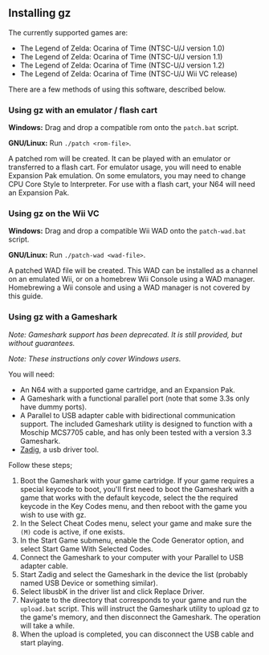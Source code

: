 ## Installing gz
The currently supported games are:
- The Legend of Zelda: Ocarina of Time (NTSC-U/J version 1.0)
- The Legend of Zelda: Ocarina of Time (NTSC-U/J version 1.1)
- The Legend of Zelda: Ocarina of Time (NTSC-U/J version 1.2)
- The Legend of Zelda: Ocarina of Time (NTSC-U/J Wii VC release)

There are a few methods of using this software, described below.

### Using gz with an emulator / flash cart
**Windows:** Drag and drop a compatible rom onto the `patch.bat` script.

**GNU/Linux:** Run `./patch <rom-file>`.

A patched rom will be created.
It can be played with an emulator or transferred to a flash cart.
For emulator usage, you will need to enable Expansion Pak emulation.
On some emulators, you may need to change CPU Core Style to Interpreter.
For use with a flash cart, your N64 will need an Expansion Pak.

### Using gz on the Wii VC
**Windows:** Drag and drop a compatible Wii WAD onto the `patch-wad.bat` script.

**GNU/Linux:** Run `./patch-wad <wad-file>`.

A patched WAD file will be created.
This WAD can be installed as a channel on an emulated Wii, or on a homebrew Wii Console using a WAD manager.
Homebrewing a Wii console and using a WAD manager is not covered by this guide.

### Using gz with a Gameshark
*Note: Gameshark support has been deprecated. It is still provided, but without guarantees.*

*Note: These instructions only cover Windows users.*

You will need:
- An N64 with a supported game cartridge, and an Expansion Pak.
- A Gameshark with a functional parallel port (note that some 3.3s only have dummy ports).
- A Parallel to USB adapter cable with bidirectional communication support.
  The included Gameshark utility is designed to function with a Moschip MCS7705 cable,
  and has only been tested with a version 3.3 Gameshark.
- [Zadig](http://zadig.akeo.ie/), a usb driver tool.

Follow these steps;

1.  Boot the Gameshark with your game cartridge. If your game requires a special keycode to boot,
    you'll first need to boot the Gameshark with a game that works with the default keycode,
    select the the required keycode in the Key Codes menu, and then reboot with the game you wish to use with gz.
2.  In the Select Cheat Codes menu, select your game and make sure the `(M)` code is active, if one exists.
3.  In the Start Game submenu, enable the Code Generator option, and select Start Game With Selected Codes.
4.  Connect the Gameshark to your computer with your Parallel to USB adapter cable.
5.  Start Zadig and select the Gameshark in the device the list (probably named USB Device or something similar).
6.  Select libusbK in the driver list and click Replace Driver.
7.  Navigate to the directory that corresponds to your game and run the `upload.bat` script.
    This will instruct the Gameshark utility to upload gz to the game's memory,
    and then disconnect the Gameshark. The operation will take a while.
8.  When the upload is completed, you can disconnect the USB cable and start playing.
